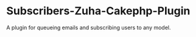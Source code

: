 Subscribers-Zuha-Cakephp-Plugin
========================

A plugin for queueing emails and subscribing users to any model. 
